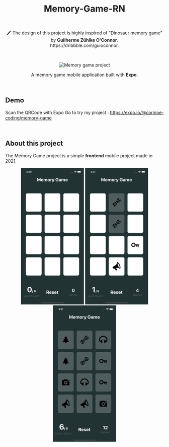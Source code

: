 <h1 align="center">Memory-Game-RN</h1>

<br />

<p align="center">🖍 The design of this project is highly inspired of "Dinosaur memory game" by <strong>Guilherme Zühlke O'Connor</strong>. <br />https://dribbble.com/guioconnor.</p>

<br />

<p align="center">
<img width="200" alt="Memory game project" src="" />
</p>

<p align="center">A memory game mobile application built with <strong>Expo</strong>.</p>

<br />

## Demo

Scan the QRCode with Expo Go to try my project : <a href="https://expo.io/@corinne-coding/memory-game">https://expo.io/@corinne-coding/memory-game</a>

<br />

## About this project

The Memory Game project is a simple **frontend** mobile project made in 2021.

<p align="center">
<img width="200" alt="Memory game project" src="https://github.com/Corinne-Coding/Memory-Game-RN/blob/main/assets/preview/memory-game-01.png" />
<img width="200" alt="Memory game project" src="https://github.com/Corinne-Coding/Memory-Game-RN/blob/main/assets/preview/memory-game-02.png" />
<img width="200" alt="Memory game project" src="https://github.com/Corinne-Coding/Memory-Game-RN/blob/main/assets/preview/memory-game-03.png" />
</p>
